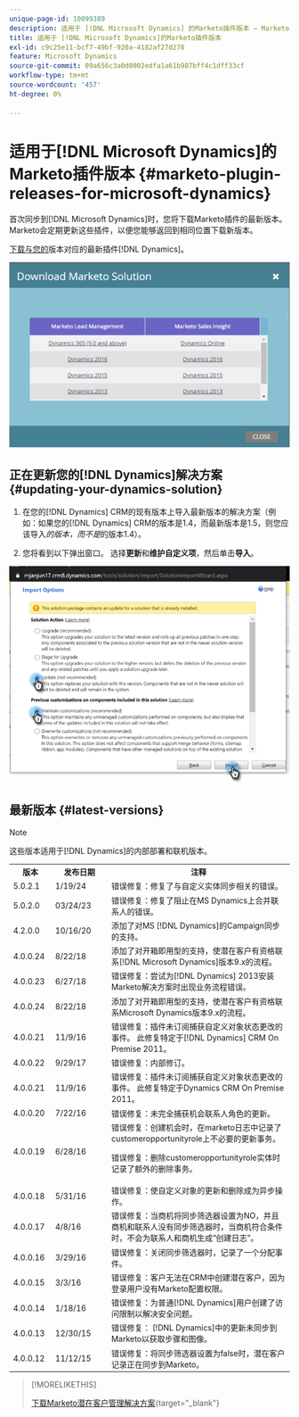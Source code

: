 ```yaml
---
unique-page-id: 10099389
description: 适用于 [!DNL Microsoft Dynamics] 的Marketo插件版本 — Marketo文档 — 产品文档
title: 适用于 [!DNL Microsoft Dynamics]的Marketo插件版本
exl-id: c9c25e11-bcf7-49bf-920a-4182af27d278
feature: Microsoft Dynamics
source-git-commit: 09a656c3a0d0002edfa1a61b987bff4c1dff33cf
workflow-type: tm+mt
source-wordcount: '457'
ht-degree: 0%

---
```


# 适用于[!DNL Microsoft Dynamics]的Marketo插件版本 {#marketo-plugin-releases-for-microsoft-dynamics}

首次同步到[!DNL Microsoft Dynamics]时，您将下载Marketo插件的最新版本。 Marketo会定期更新这些插件，以便您能够返回到相同位置下载新版本。

[下载与您的](/help/marketo/product-docs/crm-sync/microsoft-dynamics-sync/sync-setup/download-the-marketo-lead-management-solution.md)版本对应的最新插件[!DNL Dynamics]。

![](assets/marketo-plugin-releases-for-microsoft-dynamics-1.png)

## 正在更新您的[!DNL Dynamics]解决方案 {#updating-your-dynamics-solution}

1. 在您的[!DNL Dynamics] CRM的现有版本上导入最新版本的解决方案（例如：如果您的[!DNL Dynamics] CRM的版本是1.4，而最新版本是1.5，则您应该导入&#x200B;_的版本，而不是_&#x200B;的版本1.4）。

1. 您将看到以下弹出窗口。 选择&#x200B;**更新**&#x200B;和&#x200B;**维护自定义项**，然后单击&#x200B;**导入**。

![](assets/marketo-plugin-releases-for-microsoft-dynamics-2.png)

## 最新版本 {#latest-versions}

>[!NOTE]
>
>这些版本适用于[!DNL Dynamics]的内部部署和联机版本。

<table>
 <tbody>
  <tr>
   <th style="width:15%">版本</th>
   <th style="width:20%">发布日期</th>
   <th style="width:65%">注释</th>
  </tr>
  <tr>
   <td>5.0.2.1</td>
   <td>1/19/24</td>
   <td>错误修复：修复了与自定义实体同步相关的错误。</td>
  </tr>
  <tr>
   <td>5.0.2.0</td>
   <td>03/24/23</td>
   <td>错误修复：修复了阻止在MS Dynamics上合并联系人的错误。</td>
  </tr>
  <tr>
   <td colspan="1">4.2.0.0</td>
   <td colspan="1">10/16/20</td>
   <td colspan="1">添加了对MS [!DNL Dynamics]的Campaign同步的支持。</td>
  </tr>
  <tr>
   <td colspan="1">4.0.0.24</td>
   <td colspan="1">8/22/18</td>
   <td colspan="1">添加了对开箱即用型的支持，使潜在客户有资格联系[!DNL Microsoft Dynamics]版本9.x的流程。</td>
  </tr>
  <tr>
   <td colspan="1">4.0.0.23</td>
   <td colspan="1">6/27/18</td>
   <td colspan="1">错误修复：尝试为[!DNL Dynamics] 2013安装Marketo解决方案时出现业务流程错误。</td>
  </tr>
  <tr>
   <td>4.0.0.24</td>
   <td>8/22/18</td>
   <td>添加了对开箱即用型的支持，使潜在客户有资格联系Microsoft Dynamics版本9.x的流程。</td>
  </tr>
  <tr>
   <td colspan="1"><p>4.0.0.21</p></td>
   <td colspan="1">11/9/16</td>
   <td colspan="1">错误修复：插件未订阅捕获自定义对象状态更改的事件。 此修复特定于[!DNL Dynamics] CRM On Premise 2011。 </td>
  </tr>
  <tr>
   <td>4.0.0.22</td>
   <td>9/29/17</td>
   <td>错误修复：内部修订。</td>
  </tr>
  <tr>
   <td><p>4.0.0.21</p></td>
   <td>11/9/16</td>
   <td>错误修复：插件未订阅捕获自定义对象状态更改的事件。 此修复特定于Dynamics CRM On Premise 2011。</td>
  </tr>
  <tr>
   <td>4.0.0.20</td>
   <td>7/22/16</td>
   <td>错误修复：未完全捕获机会联系人角色的更新。</td>
  </tr>
  <tr>
   <td>4.0.0.19</td>
   <td>6/28/16</td>
   <td>错误修复：创建机会时，在marketo日志中记录了customeropportunityrole上不必要的更新事务。<p>错误修复：删除customeropportunityrole实体时记录了额外的删除事务。</td>
  </tr>
  <tr>
   <td>4.0.0.18</td>
   <td>5/31/16</td>
   <td>错误修复：使自定义对象的更新和删除成为异步操作。</td>
  </tr>
  <tr>
   <td>4.0.0.17</td>
   <td>4/8/16</td>
   <td>错误修复：当商机将同步筛选器设置为NO，并且商机和联系人没有同步筛选器时，当商机符合条件时，不会为联系人和商机生成“创建日志”。</td>
  </tr>
  <tr>
   <td>4.0.0.16</td>
   <td>3/29/16</td>
   <td>错误修复：关闭同步筛选器时，记录了一个分配事件。</td>
  </tr>
  <tr>
   <td>4.0.0.15</td>
   <td>3/3/16</td>
   <td>错误修复：客户无法在CRM中创建潜在客户，因为登录用户没有Marketo配置权限。</td>
  </tr>
  <tr>
   <td colspan="1">4.0.0.14</td>
   <td colspan="1">1/18/16</td>
   <td colspan="1">错误修复：为普通[!DNL Dynamics]用户创建了访问限制以解决安全问题。</td>
  </tr>
  <tr>
   <td colspan="1">4.0.0.13</td>
   <td colspan="1">12/30/15</td>
   <td>错误修复： [!DNL Dynamics]中的更新未同步到Marketo以获取步骤和图像。</td>
  </tr>
  <tr>
   <td>4.0.0.12</td>
   <td>11/12/15</td>
   <td>错误修复：将同步筛选器设置为false时，潜在客户记录正在同步到Marketo。</td>
  </tr>
 </tbody>
</table>

>[!MORELIKETHIS]
>
>[下载Marketo潜在客户管理解决方案](/help/marketo/product-docs/crm-sync/microsoft-dynamics-sync/sync-setup/download-the-marketo-lead-management-solution.md){target="_blank"}
